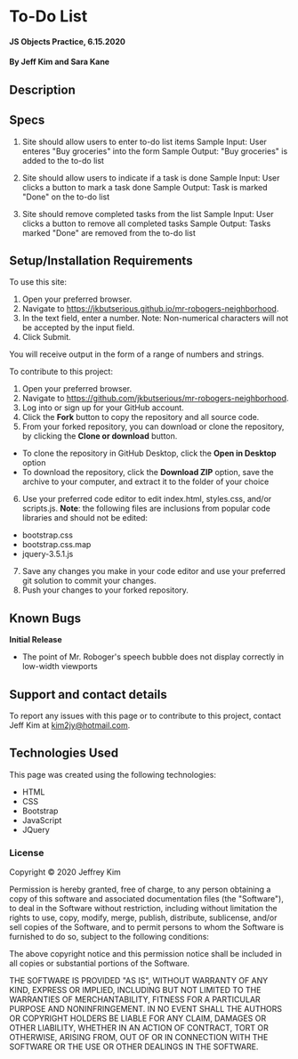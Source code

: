 # To-Do List

#### JS Objects Practice, 6.15.2020

#### By Jeff Kim and Sara Kane

## Description



## Specs

1. Site should allow users to enter to-do list items
Sample Input: User enteres "Buy groceries" into the form
Sample Output: "Buy groceries" is added to the to-do list

2. Site should allow users to indicate if a task is done
Sample Input: User clicks a button to mark a task done
Sample Output: Task is marked "Done" on the to-do list

3. Site should remove completed tasks from the list
Sample Input: User clicks a button to remove all completed tasks
Sample Output: Tasks marked "Done" are removed from the to-do list

## Setup/Installation Requirements

To use this site:

1. Open your preferred browser.
2. Navigate to https://jkbutserious.github.io/mr-robogers-neighborhood.
3. In the text field, enter a number. Note: Non-numerical characters will not be accepted by the input field.
4. Click Submit.

You will receive output in the form of a range of numbers and strings.

To contribute to this project:

1. Open your preferred browser.
2. Navigate to https://github.com/jkbutserious/mr-robogers-neighborhood.
3. Log into or sign up for your GitHub account.
4. Click the **Fork** button to copy the repository and all source code.
5. From your forked repository, you can download or clone the repository, by clicking the **Clone or download** button.
  * To clone the repository in GitHub Desktop, click the **Open in Desktop** option
  * To download the repository, click the **Download ZIP** option, save the archive to your computer, and extract it to the folder of your choice
6. Use your preferred code editor to edit index.html, styles.css, and/or scripts.js. **Note**: the following files are inclusions from popular code libraries and should not be edited:
  * bootstrap.css
  * bootstrap.css.map
  * jquery-3.5.1.js
7. Save any changes you make in your code editor and use your preferred git solution to commit your changes.
8. Push your changes to your forked repository.

## Known Bugs

**Initial Release**
* The point of Mr. Roboger's speech bubble does not display correctly in low-width viewports

## Support and contact details

To report any issues with this page or to contribute to this project, contact Jeff Kim at kim2jy@hotmail.com.

## Technologies Used

This page was created using the following technologies:

* HTML
* CSS
* Bootstrap
* JavaScript
* JQuery

### License

Copyright © 2020 Jeffrey Kim

Permission is hereby granted, free of charge, to any person obtaining a copy of this software and associated documentation files (the "Software"), to deal in the Software without restriction, including without limitation the rights to use, copy, modify, merge, publish, distribute, sublicense, and/or sell copies of the Software, and to permit persons to whom the Software is furnished to do so, subject to the following conditions:

The above copyright notice and this permission notice shall be included in all copies or substantial portions of the Software.

THE SOFTWARE IS PROVIDED "AS IS", WITHOUT WARRANTY OF ANY KIND, EXPRESS OR IMPLIED, INCLUDING BUT NOT LIMITED TO THE WARRANTIES OF MERCHANTABILITY, FITNESS FOR A PARTICULAR PURPOSE AND NONINFRINGEMENT. IN NO EVENT SHALL THE AUTHORS OR COPYRIGHT HOLDERS BE LIABLE FOR ANY CLAIM, DAMAGES OR OTHER LIABILITY, WHETHER IN AN ACTION OF CONTRACT, TORT OR OTHERWISE, ARISING FROM, OUT OF OR IN CONNECTION WITH THE SOFTWARE OR THE USE OR OTHER DEALINGS IN THE SOFTWARE.
